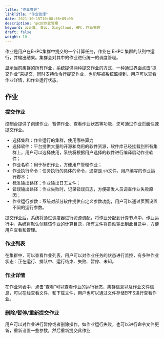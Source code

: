 ```yaml
---
title: "作业管理"
linkTitle: "作业管理"
date: 2021-10-15T10:08:56+09:00
description: hpc的作业管理
keyword: 云计算, 青云, QingCloud, HPC，作业管理
draft: false
weight: 10
---
```


作业是用户在EHPC集群中提交的一个计算任务，作业在 EHPC 集群的队列中运行，并输出结果。集群会对其中的作业进行统一的调度管理。

显示当前集群的所有作业，系统提供两种提交作业的方式，一种通过界面点击“提交作业”来提交，同时支持命令行提交作业，也能够被系统监控到，用户可以查看作业详情，和作业运行状态。

## 作业

### 提交作业

控制台提供了创建作业、暂停作业、查看作业状态等功能，您可通过作业页面快速提交作业。

* 选择集群：作业运行的集群，使用哪些算力
* 选择软件：平台提供大量的开源和商用的软件资源，软件库已经挂载到所有集群上，用户可以选择使用，系统将根据用户选择的软件进行编译启动作业软件；
* 作业名称：用于标识作业，方便用户管理作业；
* 作业执行命令：任务执行的具体的命令，通常是.sh文件，用户编写的作业运行脚本；
* 标准输出路径：作业输出日志文件；
* 错误输出路径：作业失败时，记录错误日志，方便研发人员调查作业失败原因；
* 作业运行参数：系统对部分软件提供自定义参数功能，用户可以通过页面设置不同的运行参数。

提交作业后，系统将通过调度器进行资源调配，将作业分配到计算节点中，作业运行中，系统将默认创建该作业的计算目录，所有文件将自动输出到此目录中，方便用户查看和管理。



### 作业列表

在集群中，可以查看作业列表，用户可以对作业任务的状态进行监控，有多种作业状态：正在运行、排队中、运行结束、失败、暂停、未知。



### 作业详情

在作业列表中，点击“查看”可以查看作业的运行状态、集群信息以及作业文件信息，可以在线查看文件，和下载文件，用户也可以通过文件存储EPFS进行查看作业。



### 删除/暂停/重新提交作业

用户可以对作业进行暂停或者删除操作，如作业运行失败，也可以进行命令文件更新，重新设置一些参数，然后重新提交此作业


